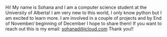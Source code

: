 Hi! My name is Sohana and I am a computer science student at the University of Alberta! 
I am very new to this world, I only know python but I am excited to learn more. 
I am involved in a couple of projects and by End of November/ beginning of December I hope to share them! 
If you want to reach out this is my email: sohanad@icloud.com
Thank you!! 
